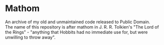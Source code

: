 # Mathom
An archive of my old and unmaintained code released to Public Domain. The name of this repository is after mathom in J. R. R. Tolkien's "The Lord of the Rings" - "anything that Hobbits had no immediate use for, but were unwilling to throw away".
